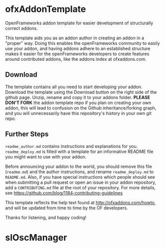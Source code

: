 ofxAddonTemplate
================

OpenFrameworks addon template for easier development of structurally correct addons.

This template aids you as an addon author in creating an addon in a "proper" way. Doing this enables the openFrameworks community to easily use your addon, and having addons adhere to an established structure makes it easier for the openFrameworks developers to create features around contributed addons, like the addons index at ofxaddons.com.

Download
--------
The template contains all you need to start developing your addon. Download the template using the Download button on the right side of the github page. Unzip, rename and copy it to your addons folder.
**PLEASE DON'T FORK** the addon template repo if you plan on creating your own addon, this will lead to confusion on the Github inheritance/forking graph, and you will unnecessarily have this repository's history in your own git repo.

Further Steps
-------------
`readme_author.md` contains instructions and explanations for you.
`readme_deploy.md` is filled with a template for an informative README file you might want to use with your addon.

Before announcing your addon to the world, you should remove this file (`readme.md`) and the author instructions, and rename `readme_deploy.md` to `README.md`.
Also, if you have special instructions which people should see when submitting a pull request or open an issue in your addon repository, add a `CONTRIBUTING.md` file at the root of your repository. For more details, see https://github.com/blog/1184-contributing-guidelines

This template reflects the help text found at http://ofxaddons.com/howto, and will be updated from time to time by the OF developers.

Thanks for listening, and happy coding!
# slOscManager
